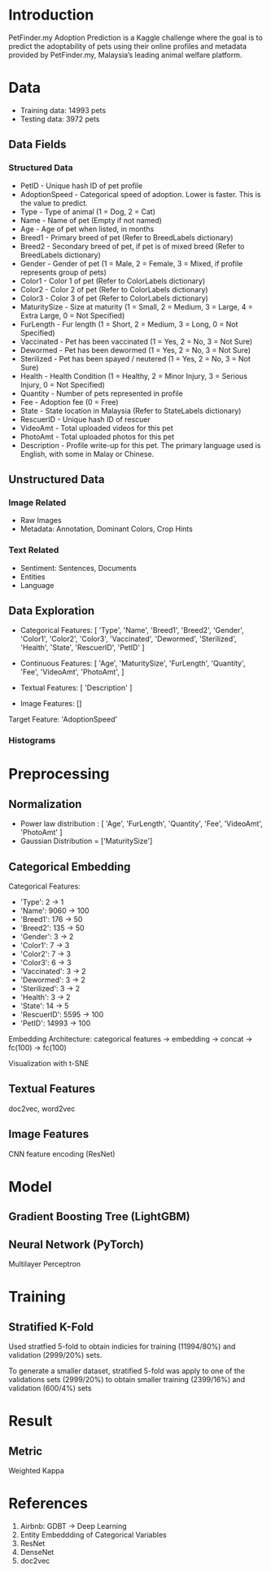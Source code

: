 # Introduction

PetFinder.my Adoption Prediction is a Kaggle challenge where the goal is to predict the adoptability of pets using their online profiles and metadata provided by PetFinder.my, Malaysia’s leading animal welfare platform.

# Data

 - Training data: 14993 pets
 - Testing data: 3972 pets

## Data Fields

### Structured Data

 - PetID - Unique hash ID of pet profile
 - AdoptionSpeed - Categorical speed of adoption. Lower is faster. This is the value to predict.
 - Type - Type of animal (1 = Dog, 2 = Cat)
 - Name - Name of pet (Empty if not named)
 - Age - Age of pet when listed, in months
 - Breed1 - Primary breed of pet (Refer to BreedLabels dictionary)
 - Breed2 - Secondary breed of pet, if pet is of mixed breed (Refer to BreedLabels dictionary)
 - Gender - Gender of pet (1 = Male, 2 = Female, 3 = Mixed, if profile represents group of pets)
 - Color1 - Color 1 of pet (Refer to ColorLabels dictionary)
 - Color2 - Color 2 of pet (Refer to ColorLabels dictionary)
 - Color3 - Color 3 of pet (Refer to ColorLabels dictionary)
 - MaturitySize - Size at maturity (1 = Small, 2 = Medium, 3 = Large, 4 = Extra Large, 0 = Not Specified)
 - FurLength - Fur length (1 = Short, 2 = Medium, 3 = Long, 0 = Not Specified)
 - Vaccinated - Pet has been vaccinated (1 = Yes, 2 = No, 3 = Not Sure)
 - Dewormed - Pet has been dewormed (1 = Yes, 2 = No, 3 = Not Sure)
 - Sterilized - Pet has been spayed / neutered (1 = Yes, 2 = No, 3 = Not Sure)
 - Health - Health Condition (1 = Healthy, 2 = Minor Injury, 3 = Serious Injury, 0 = Not Specified)
 - Quantity - Number of pets represented in profile
 - Fee - Adoption fee (0 = Free)
 - State - State location in Malaysia (Refer to StateLabels dictionary)
 - RescuerID - Unique hash ID of rescuer
 - VideoAmt - Total uploaded videos for this pet
 - PhotoAmt - Total uploaded photos for this pet
 - Description - Profile write-up for this pet. The primary language used is English, with some in Malay or Chinese.

## Unstructured Data

### Image Related

 - Raw Images
 - Metadata: Annotation, Dominant Colors, Crop Hints

### Text Related

 - Sentiment: Sentences, Documents
 - Entities
 - Language


## Data Exploration

 - Categorical Features: [
    'Type', 'Name', 'Breed1', 'Breed2', 'Gender', 'Color1', 'Color2', 'Color3',
    'Vaccinated', 'Dewormed', 'Sterilized', 'Health', 'State',
    'RescuerID', 'PetID'
]

 - Continuous Features: [
    'Age', 'MaturitySize', 'FurLength', 'Quantity', 'Fee', 'VideoAmt', 'PhotoAmt',
]

 - Textual Features: [
    'Description'
]

- Image Features: []

Target Feature: 'AdoptionSpeed'

### Histograms

# Preprocessing

## Normalization

 - Power law distribution : [
    'Age', 'FurLength', 'Quantity', 'Fee', 'VideoAmt', 'PhotoAmt'
]
 - Gaussian Distribution = ['MaturitySize']

## Categorical Embedding

Categorical Features:
 - 'Type': 2 -> 1
 - 'Name': 9060 -> 100
 - 'Breed1': 176 -> 50
 - 'Breed2': 135 -> 50
 - 'Gender': 3 -> 2
 - 'Color1': 7 -> 3
 - 'Color2': 7 -> 3
 - 'Color3': 6 -> 3
 - 'Vaccinated': 3 -> 2
 - 'Dewormed': 3 -> 2
 - 'Sterilized': 3 -> 2
 - 'Health': 3 -> 2
 - 'State': 14 -> 5
 - 'RescuerID': 5595 -> 100
 - 'PetID': 14993 -> 100


Embedding Architecture: categorical features -> embedding -> concat -> fc(100) -> fc(100)

Visualization with t-SNE

## Textual Features

doc2vec, word2vec

## Image Features

CNN feature encoding (ResNet)

# Model

## Gradient Boosting Tree (LightGBM)

## Neural Network (PyTorch)

Multilayer Perceptron

# Training

## Stratified K-Fold

Used stratfied 5-fold to obtain indicies for training (11994/80%) and validation (2999/20%) sets.

To generate a smaller dataset, stratified 5-fold was apply to one of the validations sets (2999/20%) to obtain smaller training (2399/16%) and validation (600/4%) sets

# Result

## Metric
Weighted Kappa

# References
1. Airbnb: GDBT -> Deep Learning
2. Entity Embeddding of Categorical Variables
3. ResNet
4. DenseNet
5. doc2vec
